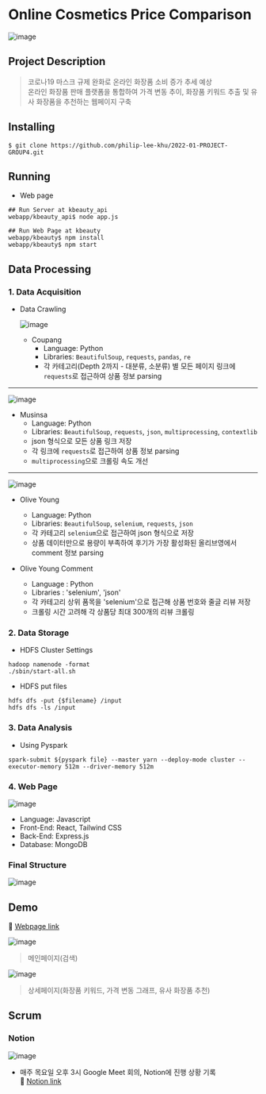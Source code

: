 # Online Cosmetics Price Comparison

![image](https://user-images.githubusercontent.com/47781507/174441774-18d2c307-9e1c-427c-9f1d-6b9d289f65e7.png)

## Project Description

> 코로나19 마스크 규제 완화로 온라인 화장품 소비 증가 추세 예상 <br>
> 온라인 화장품 판매 플랫폼을 통합하여 가격 변동 추이, 화장품 키워드 추출 및 유사 화장품을 추천하는 웹페이지 구축

## Installing

```
$ git clone https://github.com/philip-lee-khu/2022-01-PROJECT-GROUP4.git
```

## Running

- Web page

```
## Run Server at kbeauty_api
webapp/kbeauty_api$ node app.js

## Run Web Page at kbeauty
webapp/kbeauty$ npm install
webapp/kbeauty$ npm start
```

## Data Processing

### 1. Data Acquisition

- Data Crawling

  ![image](https://user-images.githubusercontent.com/47781507/174441677-6b31796c-c271-4838-a167-9188f81f97a8.png)

  - Coupang
    - Language: Python
    - Libraries: `BeautifulSoup`, `requests`, `pandas`, `re`
    - 각 카테고리(Depth 2까지 - 대분류, 소분류) 별 모든 페이지 링크에 `requests`로 접근하여 상품 정보 parsing

---

![image](https://user-images.githubusercontent.com/47781507/174441644-4a5524aa-616c-4b80-8b0a-0e0af2a911f6.png)

- Musinsa
  - Language: Python
  - Libraries: `BeautifulSoup`, `requests`, `json`, `multiprocessing`, `contextlib`
  - json 형식으로 모든 상품 링크 저장
  - 각 링크에 `requests`로 접근하여 상품 정보 parsing
  - `multiprocessing`으로 크롤링 속도 개선

---

![image](https://user-images.githubusercontent.com/47781507/174441656-32215742-8d0a-4a11-a3b7-e92873144bb4.png)

- Olive Young

  - Language: Python
  - Libraries: `BeautifulSoup`, `selenium`, `requests`, `json`
  - 각 카테고리 `selenium`으로 접근하여 json 형식으로 저장
  - 상품 데이터만으로 용량이 부족하여 후기가 가장 활성화된 올리브영에서 comment 정보 parsing

- Olive Young Comment
  - Language : Python
  - Libraries : 'selenium', 'json'
  - 각 카테고리 상위 품목을 'selenium'으로 접근해 상품 번호와 줄글 리뷰 저장
  - 크롤링 시간 고려해 각 상품당 최대 300개의 리뷰 크롤링

### 2. Data Storage

- HDFS Cluster Settings

```
hadoop namenode -format
./sbin/start-all.sh
```

- HDFS put files

```
hdfs dfs -put {$filename} /input
hdfs dfs -ls /input
```

### 3. Data Analysis

- Using Pyspark

```
spark-submit ${pyspark file} --master yarn --deploy-mode cluster --executor-memory 512m --driver-memory 512m
```

### 4. Web Page

![image](https://user-images.githubusercontent.com/47781507/174441800-a4967ab7-e887-4a28-96bb-a0c409dfc762.png)

- Language: Javascript
- Front-End: React, Tailwind CSS
- Back-End: Express.js
- Database: MongoDB

### Final Structure

![image](https://user-images.githubusercontent.com/47781507/174441812-5f0a0591-87a9-4e3f-a28f-f2679e49c2d3.png)

## Demo

🔗 [Webpage link](http://3.34.179.67:8080/)

![image](https://user-images.githubusercontent.com/47781507/174441844-6ea4a136-f325-48a9-affe-2aabd6d3f339.png)

> 메인페이지(검색)

![image](https://user-images.githubusercontent.com/47781507/174441825-8b8e2bb6-fd6a-4203-8d0e-6780b19b1a8f.png)

> 상세페이지(화장품 키워드, 가격 변동 그래프, 유사 화장품 추천)

## Scrum

### Notion

![image](https://user-images.githubusercontent.com/47781507/174441980-83abe3e0-f044-4f76-8af7-4c76de080c2c.png)

- 매주 목요일 오후 3시 Google Meet 회의, Notion에 진행 상황 기록 <br>
  🔗 [Notion link](https://sprinkle-rodent-a50.notion.site/Online-Cosmetics-Price-Comparison-204ec4397cac49cf8ea07e735db09b6f)
